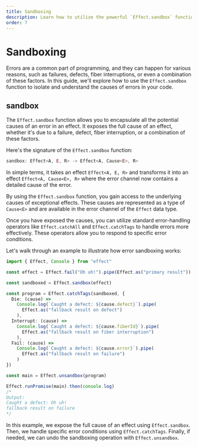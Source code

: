 ```yaml
---
title: Sandboxing
description: Learn how to utilize the powerful `Effect.sandbox` function to encapsulate and understand the causes of errors in your code. This guide explores error sandboxing, allowing you to expose detailed causes of errors, and demonstrates how to handle specific error conditions effectively using standard error-handling operators like `Effect.catchAll` and `Effect.catchTags`.
order: 7
---
```


# Sandboxing

Errors are a common part of programming, and they can happen for various reasons, such as failures, defects, fiber interruptions, or even a combination of these factors. In this guide, we'll explore how to use the `Effect.sandbox` function to isolate and understand the causes of errors in your code.

## sandbox

The `Effect.sandbox` function allows you to encapsulate all the potential causes of an error in an effect. It exposes the full cause of an effect, whether it's due to a failure, defect, fiber interruption, or a combination of these factors.

Here's the signature of the `Effect.sandbox` function:

```ts
sandbox: Effect<A, E, R> -> Effect<A, Cause<E>, R>
```

In simple terms, it takes an effect `Effect<A, E, R>` and transforms it into an effect `Effect<A, Cause<E>, R>` where the error channel now contains a detailed cause of the error.

By using the `Effect.sandbox` function, you gain access to the underlying causes of exceptional effects. These causes are represented as a type of `Cause<E>` and are available in the error channel of the `Effect` data type.

Once you have exposed the causes, you can utilize standard error-handling operators like `Effect.catchAll` and `Effect.catchTags` to handle errors more effectively. These operators allow you to respond to specific error conditions.

Let's walk through an example to illustrate how error sandboxing works:

```ts twoslash
import { Effect, Console } from "effect"

const effect = Effect.fail("Oh uh!").pipe(Effect.as("primary result"))

const sandboxed = Effect.sandbox(effect)

const program = Effect.catchTags(sandboxed, {
  Die: (cause) =>
    Console.log(`Caught a defect: ${cause.defect}`).pipe(
      Effect.as("fallback result on defect")
    ),
  Interrupt: (cause) =>
    Console.log(`Caught a defect: ${cause.fiberId}`).pipe(
      Effect.as("fallback result on fiber interruption")
    ),
  Fail: (cause) =>
    Console.log(`Caught a defect: ${cause.error}`).pipe(
      Effect.as("fallback result on failure")
    )
})

const main = Effect.unsandbox(program)

Effect.runPromise(main).then(console.log)
/*
Output:
Caught a defect: Oh uh!
fallback result on failure
*/
```

In this example, we expose the full cause of an effect using `Effect.sandbox`. Then, we handle specific error conditions using `Effect.catchTags`. Finally, if needed, we can undo the sandboxing operation with `Effect.unsandbox`.
